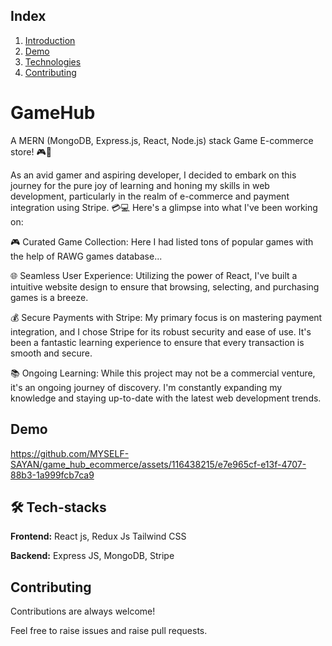 
##  Index
1.  [Introduction](#introduction)
2.  [Demo](#demo)
3.  [Technologies](#technologies)
4.  [Contributing](#contributing)
# <a name="introduction"> GameHub </a>

A MERN (MongoDB, Express.js, React, Node.js) stack Game E-commerce store! 🎮🛒

As an avid gamer and aspiring developer, I decided to embark on this journey for the pure joy of learning and honing my skills in web development, particularly in the realm of e-commerce and payment integration using Stripe. 💳💻
Here's a glimpse into what I've been working on:

🎮 Curated Game Collection: Here I had listed tons of popular games with the help of RAWG games database...

🌐 Seamless User Experience: Utilizing the power of React, I've built a intuitive website design to ensure that browsing, selecting, and purchasing games is a breeze.

💰 Secure Payments with Stripe: My primary focus is on mastering payment integration, and I chose Stripe for its robust security and ease of use. It's been a fantastic learning experience to ensure that every transaction is smooth and secure.

📚 Ongoing Learning: While this project may not be a commercial venture, it's an ongoing journey of discovery. I'm constantly expanding my knowledge and staying up-to-date with the latest web development trends.


## <a name="demo"> Demo </a>



https://github.com/MYSELF-SAYAN/game_hub_ecommerce/assets/116438215/e7e965cf-e13f-4707-88b3-1a999fcb7ca9





## <a name="technologies"> 🛠 Tech-stacks </a>
**Frontend:** React js, Redux Js Tailwind CSS

**Backend:** Express JS, MongoDB, Stripe


## <a name="contributing"> Contributing </a>

Contributions are always welcome!

Feel free to raise issues and raise pull requests.
